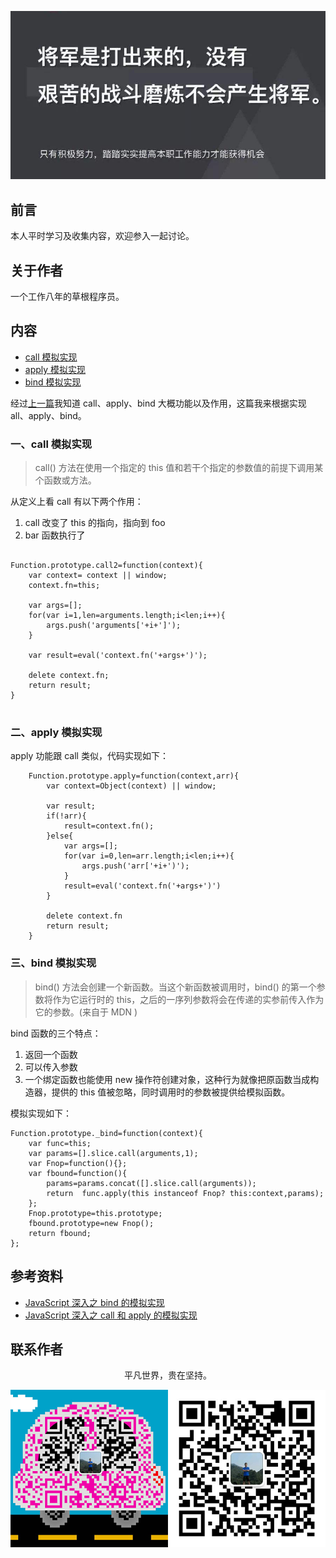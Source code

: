 ![image](../img/timg.jpg)
<br>

## 前言

本人平时学习及收集内容，欢迎参入一起讨论。

## 关于作者

一个工作八年的草根程序员。

## 内容

- [call 模拟实现](#一call模拟实现)
- [apply 模拟实现](#二apply模拟实现)
- [bind 模拟实现](#三bind模拟实现)

经过[上一篇](https://github.com/cs-learning-record/javascript-series/blob/master/javascript/apply%26bind%26call.md)我知道 call、apply、bind 大概功能以及作用，这篇我来根据实现 all、apply、bind。

### 一、call 模拟实现

> call() 方法在使用一个指定的 this 值和若干个指定的参数值的前提下调用某个函数或方法。

从定义上看 call 有以下两个作用：

1. call 改变了 this 的指向，指向到 foo
2. bar 函数执行了

```

Function.prototype.call2=function(context){
    var context= context || window;
    context.fn=this;

    var args=[];
    for(var i=1,len=arguments.length;i<len;i++){
        args.push('arguments['+i+']');
    }

    var result=eval('context.fn('+args+')');

    delete context.fn;
    return result;
}


```

### 二、apply 模拟实现

apply 功能跟 call 类似，代码实现如下：

```
    Function.prototype.apply=function(context,arr){
        var context=Object(context) || window;

        var result;
        if(!arr){
            result=context.fn();
        }else{
            var args=[];
            for(var i=0,len=arr.length;i<len;i++){
                args.push('arr['+i+')');
            }
            result=eval('context.fn('+args+')')
        }

        delete context.fn
        return result;
    }
```

### 三、bind 模拟实现

> bind() 方法会创建一个新函数。当这个新函数被调用时，bind() 的第一个参数将作为它运行时的 this，之后的一序列参数将会在传递的实参前传入作为它的参数。(来自于 MDN )

bind 函数的三个特点：

1. 返回一个函数
2. 可以传入参数
3. 一个绑定函数也能使用 new 操作符创建对象，这种行为就像把原函数当成构造器，提供的 this 值被忽略，同时调用时的参数被提供给模拟函数。

模拟实现如下：

```
Function.prototype._bind=function(context){
    var func=this;
    var params=[].slice.call(arguments,1);
    var Fnop=function(){};
    var fbound=function(){
        params=params.concat([].slice.call(arguments));
        return  func.apply(this instanceof Fnop? this:context,params);
    };
    Fnop.prototype=this.prototype;
    fbound.prototype=new Fnop();
    return fbound;
};

```

## 参考资料

- [JavaScript 深入之 bind 的模拟实现](https://github.com/mqyqingfeng/Blog/issues/12)
- [JavaScript 深入之 call 和 apply 的模拟实现](https://github.com/mqyqingfeng/Blog/issues/11)

## 联系作者

<div align="center">
    <p>
        平凡世界，贵在坚持。
    </p>
    <img src="../img/contact.png" />
</div>
